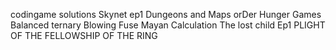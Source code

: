 codingame solutions
Skynet ep1
Dungeons and Maps
orDer
Hunger Games
Balanced ternary
Blowing Fuse
Mayan Calculation
The lost child Ep1
PLIGHT OF THE FELLOWSHIP OF THE RING
